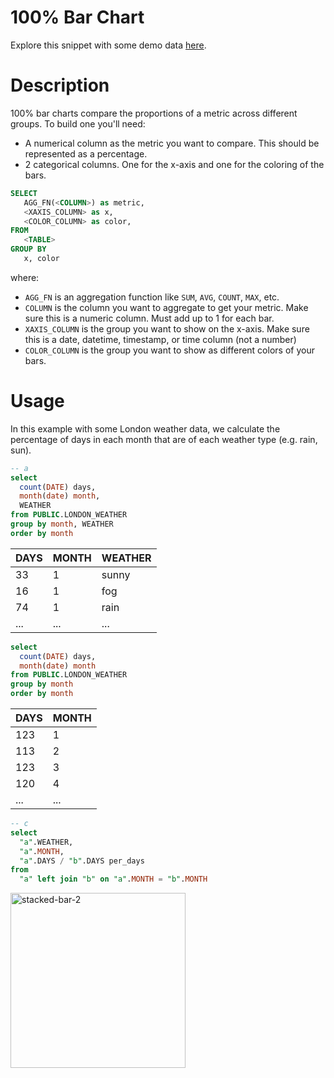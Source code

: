 # 100% Bar Chart

Explore this snippet with some demo data [here](https://count.co/n/C6BCLP94YLs?vm=e).

# Description

100% bar charts compare the proportions of a metric across different groups.
To build one you'll need: 
- A numerical column as the metric you want to compare. This should be represented as a percentage. 
- 2 categorical columns. One for the x-axis and one for the coloring of the bars. 

```sql
SELECT 
   AGG_FN(<COLUMN>) as metric,
   <XAXIS_COLUMN> as x,
   <COLOR_COLUMN> as color,
FROM 
   <TABLE>
GROUP BY
   x, color
```

where: 
- `AGG_FN` is an aggregation function like `SUM`, `AVG`, `COUNT`, `MAX`, etc.
- `COLUMN` is the column you want to aggregate to get your metric. Make sure this is a numeric column. Must add up to 1 for each bar.
- `XAXIS_COLUMN` is the group you want to show on the x-axis. Make sure this is a date, datetime, timestamp, or time column (not a number)
- `COLOR_COLUMN` is the group you want to show as different colors of your bars. 

# Usage

In this example with some London weather data, we calculate the percentage of days in each month that are of each weather type (e.g. rain, sun).

```sql
-- a
select
  count(DATE) days,
  month(date) month, 
  WEATHER 
from PUBLIC.LONDON_WEATHER
group by month, WEATHER
order by month
```

| DAYS | MONTH | WEATHER |
| ---- | ----- | ------- |
| 33   | 1     | sunny   |
| 16   | 1     | fog     |
| 74   | 1     | rain    |
| ...  | ...   | ...     |

```sql
select
  count(DATE) days,
  month(date) month
from PUBLIC.LONDON_WEATHER
group by month
order by month
```
| DAYS | MONTH |
| ---- | ----- |
| 123  | 1     |
| 113  | 2     |
| 123  | 3     |
| 120  | 4     | 
| ...  | ...   |

```sql
-- c
select
  "a".WEATHER,
  "a".MONTH,
  "a".DAYS / "b".DAYS per_days
from
  "a" left join "b" on "a".MONTH = "b".MONTH
```

<img width="280" alt="stacked-bar-2" src="https://user-images.githubusercontent.com/42146708/124853380-a26c7680-df5a-11eb-9a32-f9276b8e7368.png">
